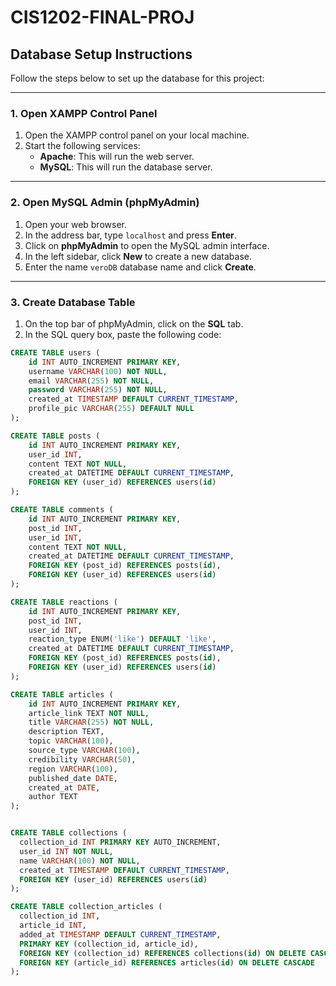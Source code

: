 # CIS1202-FINAL-PROJ

## Database Setup Instructions

Follow the steps below to set up the database for this project:

---

### 1. Open XAMPP Control Panel

1. Open the XAMPP control panel on your local machine.
2. Start the following services:
   - **Apache**: This will run the web server.
   - **MySQL**: This will run the database server.

---

### 2. Open MySQL Admin (phpMyAdmin)

1. Open your web browser.
2. In the address bar, type `localhost` and press **Enter**.
3. Click on **phpMyAdmin** to open the MySQL admin interface.
4. In the left sidebar, click **New** to create a new database.
5. Enter the name `veroDB` database name and click **Create**.

---

### 3. Create Database Table

1. On the top bar of phpMyAdmin, click on the **SQL** tab.
2. In the SQL query box, paste the following code:

```sql
CREATE TABLE users (
    id INT AUTO_INCREMENT PRIMARY KEY,     
    username VARCHAR(100) NOT NULL,          
    email VARCHAR(255) NOT NULL,             
    password VARCHAR(255) NOT NULL,          
    created_at TIMESTAMP DEFAULT CURRENT_TIMESTAMP,  
    profile_pic VARCHAR(255) DEFAULT NULL
);

CREATE TABLE posts (
    id INT AUTO_INCREMENT PRIMARY KEY,
    user_id INT,
    content TEXT NOT NULL,
    created_at DATETIME DEFAULT CURRENT_TIMESTAMP,
    FOREIGN KEY (user_id) REFERENCES users(id)
);

CREATE TABLE comments (
    id INT AUTO_INCREMENT PRIMARY KEY,
    post_id INT,
    user_id INT,
    content TEXT NOT NULL,
    created_at DATETIME DEFAULT CURRENT_TIMESTAMP,
    FOREIGN KEY (post_id) REFERENCES posts(id),
    FOREIGN KEY (user_id) REFERENCES users(id)
);

CREATE TABLE reactions (
    id INT AUTO_INCREMENT PRIMARY KEY,
    post_id INT,
    user_id INT,
    reaction_type ENUM('like') DEFAULT 'like',
    created_at DATETIME DEFAULT CURRENT_TIMESTAMP,
    FOREIGN KEY (post_id) REFERENCES posts(id),
    FOREIGN KEY (user_id) REFERENCES users(id)
);

CREATE TABLE articles (
    id INT AUTO_INCREMENT PRIMARY KEY,
    article_link TEXT NOT NULL,
    title VARCHAR(255) NOT NULL,
    description TEXT,
    topic VARCHAR(100),
    source_type VARCHAR(100),
    credibility VARCHAR(50),
    region VARCHAR(100),
    published_date DATE,
    created_at DATE,
    author TEXT
);


CREATE TABLE collections (
  collection_id INT PRIMARY KEY AUTO_INCREMENT,
  user_id INT NOT NULL,
  name VARCHAR(100) NOT NULL,
  created_at TIMESTAMP DEFAULT CURRENT_TIMESTAMP,
  FOREIGN KEY (user_id) REFERENCES users(id)
);

CREATE TABLE collection_articles (
  collection_id INT,
  article_id INT,
  added_at TIMESTAMP DEFAULT CURRENT_TIMESTAMP,
  PRIMARY KEY (collection_id, article_id),
  FOREIGN KEY (collection_id) REFERENCES collections(id) ON DELETE CASCADE,
  FOREIGN KEY (article_id) REFERENCES articles(id) ON DELETE CASCADE
);

